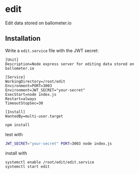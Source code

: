 # edit
Edit data stored on ballometer.io

## Installation

Write a ```edit.service``` file with the JWT secret:

```
[Unit]
Description=Node express server for editing data stored on ballometer.io

[Service]
WorkingDirectory=/root/edit
Environment=PORT=3003
Environment=JWT_SECRET="your-secret"
ExecStart=node index.js
Restart=always
TimeoutStopSec=30

[Install]
WantedBy=multi-user.target
```

```bash
npm install
```

test with

```bash
JWT_SECRET="your-secret" PORT=3003 node index.js
```

install with

```bash
systemctl enable /root/edit/edit.service
systemctl start edit
```